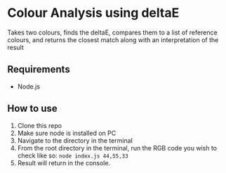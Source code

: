 # Colour Analysis using deltaE
Takes two colours, finds the deltaE, compares them to a list of reference colours, and returns the closest match along with an interpretation of the result

## Requirements
- Node.js

## How to use
1. Clone this repo 
2. Make sure node is installed on PC
3. Navigate to the directory in the terminal
4. From the root directory in the terminal, run the RGB code you wish to check like so: `node index.js 44,55,33`
5. Result will return in the console.